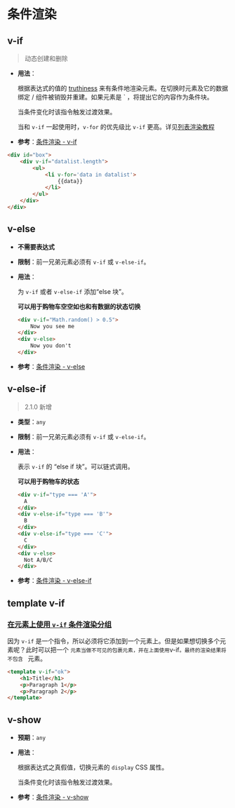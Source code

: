 # 条件渲染

## v-if

> 动态创建和删除

- **用法**：

  根据表达式的值的 [truthiness](https://developer.mozilla.org/zh-CN/docs/Glossary/Truthy) 来有条件地渲染元素。在切换时元素及它的数据绑定 / 组件被销毁并重建。如果元素是 ` ，将提出它的内容作为条件块。

  当条件变化时该指令触发过渡效果。

  当和 `v-if` 一起使用时，`v-for` 的优先级比 `v-if` 更高。详见[列表渲染教程](https://cn.vuejs.org/v2/guide/list.html#v-for-with-v-if)

- **参考**：[条件渲染 - v-if](https://cn.vuejs.org/v2/guide/conditional.html)

```html
<div id="box">
    <div v-if="datalist.length">
        <ul>
            <li v-for='data in datalist'>
                {{data}}
            </li>
        </ul>
    </div>
</div>
```



## v-else

- **不需要表达式**

- **限制**：前一兄弟元素必须有 `v-if` 或 `v-else-if`。

- **用法**：

  为 `v-if` 或者 `v-else-if` 添加“else 块”。

  **可以用于购物车空空如也和有数据的状态切换**

  ```html
  <div v-if="Math.random() > 0.5">
      Now you see me
  </div>
  <div v-else>
      Now you don't
  </div>
  ```

- **参考**：[条件渲染 - v-else](https://cn.vuejs.org/v2/guide/conditional.html#v-else)



## v-else-if

> 2.1.0 新增

- **类型**：`any`

- **限制**：前一兄弟元素必须有 `v-if` 或 `v-else-if`。

- **用法**：

  表示 `v-if` 的 “else if 块”。可以链式调用。

  **可以用于购物车的状态**

  ```html
  <div v-if="type === 'A'">
    A
  </div>
  <div v-else-if="type === 'B'">
    B
  </div>
  <div v-else-if="type === 'C'">
    C
  </div>
  <div v-else>
    Not A/B/C
  </div>
  ```

- **参考**：[条件渲染 - v-else-if](https://cn.vuejs.org/v2/guide/conditional.html#v-else-if)



## template v-if

### [在元素上使用 `v-if` 条件渲染分组](https://cn.vuejs.org/v2/guide/conditional.html#在-lt-template-gt-元素上使用-v-if-条件渲染分组)

因为 `v-if` 是一个指令，所以必须将它添加到一个元素上。但是如果想切换多个元素呢？此时可以把一个 ` 元素当做不可见的包裹元素，并在上面使用 `v-if`。最终的渲染结果将不包含 ` 元素。

```html
<template v-if="ok">
    <h1>Title</h1>
    <p>Paragraph 1</p>
    <p>Paragraph 2</p>
</template>
```



## v-show

- **预期**：`any`

- **用法**：

  根据表达式之真假值，切换元素的 `display` CSS 属性。

  当条件变化时该指令触发过渡效果。

- **参考**：[条件渲染 - v-show](https://cn.vuejs.org/v2/guide/conditional.html#v-show)